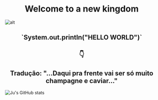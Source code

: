   <h1 align="center">Welcome to a new kingdom</h1>

![alt](https://www.google.com/url?sa=i&url=https%3A%2F%2Fmakeagif.com%2Fgif%2Fshrek-funky-town-r0JjLZ&psig=AOvVaw1eMtonM9vu0hHbh6f0_xYS&ust=1757110396255000&source=images&cd=vfe&opi=89978449&ved=0CBQQjRxqFwoTCKj9h56TwI8DFQAAAAAdAAAAABA6)

<h2 align="center">`System.out.println("HELLO WORLD")`</h2>
<h2 align="center">👇</h2>
<h2 align="center">Tradução: "...Daqui pra frente vai ser só muito champagne e caviar..."</h2>



![Ju's GitHub stats](https://github-readme-stats.vercel.app/api?username=JulianaBraz&show_icons=true&theme=ambient_gradient)

<!--
**JulianaBraz/JulianaBraz** is a ✨ _special_ ✨ repository because its `README.md` (this file) appears on your GitHub profile.

Here are some ideas to get you started:

devicons -> icones de ti

centralizar: 

<center><h2> TITULO </h2></center>

# Titulo 1
## Titulo 2
### Titulo 3
#### Titulo 4
##### Titulo 5
###### Titulo 6

*italico*
**Negrito**
___italico e negrito___

> Texto da citações

| Cabeçalho 1 | Cabeçalho 2 |
| ------------|-------------|
| texto1      | texto2      |
| texto 3     | texto4      |

[X] Tarefa 1 
[ ] Tarefa 2


GitHub status

procurar github status no google e ir no repositório disponível. git hub status card
e copiar o url e trocar o username na url 

![](url)

- 🔭 I’m currently working on ...
- 🌱 I’m currently learning ...
- 👯 I’m looking to collaborate on ...
- 🤔 I’m looking for help with ...
- 💬 Ask me about ...
- 📫 How to reach me: ...
- 😄 Pronouns: ...
- ⚡ Fun fact: ...
-->
